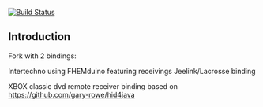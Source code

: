 [![Build Status](https://openhab-ci.innoq.io/jenkins/buildStatus/icon?job=openhab)](https://openhab-ci.innoq.io/jenkins/job/openhab/)

## Introduction

Fork with 2 bindings:

Intertechno using FHEMduino featuring receivings
Jeelink/Lacrosse binding

XBOX classic dvd remote receiver binding
    based on https://github.com/gary-rowe/hid4java
